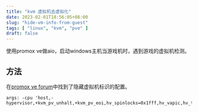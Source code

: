 ```yaml
---
title: "kvm 虚拟机去虚拟化"
date: 2023-02-01T18:56:05+08:00
slug: "hide-vm-info-from-guest"
tags: [ "linux", "kvm", "pve" ]
draft: false
---
```


使用promox ve做aio，启动windows主机当游戏机时，遇到游戏的虚拟机检测。

## 方法

在[promox ve forum](https://forum.proxmox.com/threads/hide-vm-from-guest.34905/)中找到了隐藏虚拟机标识的配置。

```
args: -cpu 'host,-hypervisor,+kvm_pv_unhalt,+kvm_pv_eoi,hv_spinlocks=0x1fff,hv_vapic,hv_time,hv_reset,hv_vpindex,hv_runtime,hv_relaxed,kvm=off,hv_vendor_id=intel'
```
